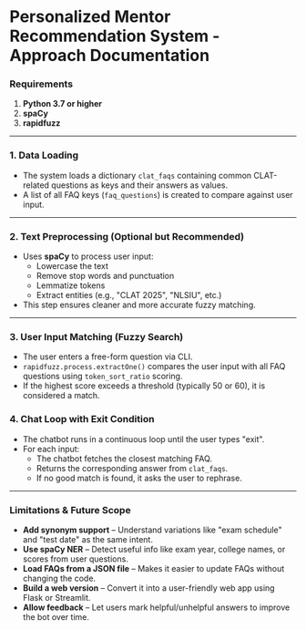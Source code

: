 # Personalized Mentor Recommendation System - Approach Documentation

### **Requirements**
1. **Python 3.7 or higher**
2. **spaCy**
3. **rapidfuzz**

---------------------------------------------------------------------------------------------------------------------------------------


### **1. Data Loading**
- The system loads a dictionary `clat_faqs` containing common CLAT-related questions as keys and their answers as values.
- A list of all FAQ keys (`faq_questions`) is created to compare against user input.

---

### **2. Text Preprocessing (Optional but Recommended)**
- Uses **spaCy** to process user input:
  - Lowercase the text
  - Remove stop words and punctuation
  - Lemmatize tokens
  - Extract entities (e.g., "CLAT 2025", "NLSIU", etc.)
- This step ensures cleaner and more accurate fuzzy matching.

---

### **3. User Input Matching (Fuzzy Search)**
- The user enters a free-form question via CLI.
- `rapidfuzz.process.extractOne()` compares the user input with all FAQ questions using `token_sort_ratio` scoring.
- If the highest score exceeds a threshold (typically 50 or 60), it is considered a match.


### **4. Chat Loop with Exit Condition**
- The chatbot runs in a continuous loop until the user types "exit".
- For each input:
  - The chatbot fetches the closest matching FAQ.
  - Returns the corresponding answer from `clat_faqs`.
  - If no good match is found, it asks the user to rephrase.



---------------------------------------------------------------------------------------------------------------------------------------

### **Limitations & Future Scope**
- **Add synonym support** – Understand variations like "exam schedule" and "test date" as the same intent.
- **Use spaCy NER** – Detect useful info like exam year, college names, or scores from user questions.
- **Load FAQs from a JSON file** – Makes it easier to update FAQs without changing the code.
- **Build a web version** – Convert it into a user-friendly web app using Flask or Streamlit.
- **Allow feedback** – Let users mark helpful/unhelpful answers to improve the bot over time.

